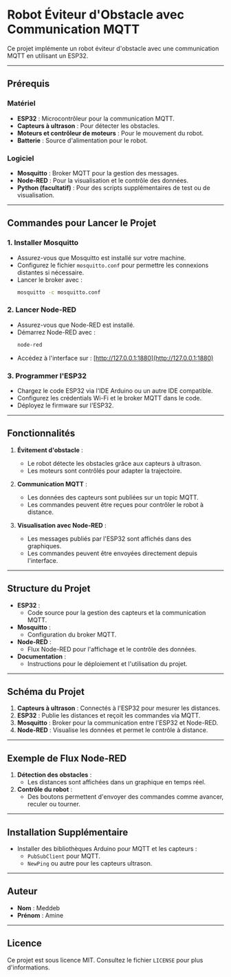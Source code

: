 # Robot Éviteur d'Obstacle avec Communication MQTT

Ce projet implémente un robot éviteur d'obstacle avec une communication MQTT en utilisant un ESP32.

---

## Prérequis

### Matériel
- **ESP32** : Microcontrôleur pour la communication MQTT.
- **Capteurs à ultrason** : Pour détecter les obstacles.
- **Moteurs et contrôleur de moteurs** : Pour le mouvement du robot.
- **Batterie** : Source d'alimentation pour le robot.

### Logiciel
- **Mosquitto** : Broker MQTT pour la gestion des messages.
- **Node-RED** : Pour la visualisation et le contrôle des données.
- **Python (facultatif)** : Pour des scripts supplémentaires de test ou de visualisation.

---

## Commandes pour Lancer le Projet

### 1. Installer Mosquitto

- Assurez-vous que Mosquitto est installé sur votre machine.
- Configurez le fichier `mosquitto.conf` pour permettre les connexions distantes si nécessaire.
- Lancer le broker avec :
  ```bash
  mosquitto -c mosquitto.conf
  ```

### 2. Lancer Node-RED

- Assurez-vous que Node-RED est installé.
- Démarrez Node-RED avec :
  ```bash
  node-red
  ```
- Accédez à l'interface sur : [http://127.0.0.1:1880](http://127.0.0.1:1880)

### 3. Programmer l'ESP32

- Chargez le code ESP32 via l'IDE Arduino ou un autre IDE compatible.
- Configurez les crédentials Wi-Fi et le broker MQTT dans le code.
- Déployez le firmware sur l'ESP32.

---

## Fonctionnalités

1. **Évitement d'obstacle** :
   - Le robot détecte les obstacles grâce aux capteurs à ultrason.
   - Les moteurs sont contrôlés pour adapter la trajectoire.

2. **Communication MQTT** :
   - Les données des capteurs sont publiées sur un topic MQTT.
   - Les commandes peuvent être reçues pour contrôler le robot à distance.

3. **Visualisation avec Node-RED** :
   - Les messages publiés par l'ESP32 sont affichés dans des graphiques.
   - Les commandes peuvent être envoyées directement depuis l'interface.

---

## Structure du Projet

- **ESP32** :
  - Code source pour la gestion des capteurs et la communication MQTT.
- **Mosquitto** :
  - Configuration du broker MQTT.
- **Node-RED** :
  - Flux Node-RED pour l'affichage et le contrôle des données.
- **Documentation** :
  - Instructions pour le déploiement et l'utilisation du projet.

---

## Schéma du Projet

1. **Capteurs à ultrason** : Connectés à l'ESP32 pour mesurer les distances.
2. **ESP32** : Publie les distances et reçoit les commandes via MQTT.
3. **Mosquitto** : Broker pour la communication entre l'ESP32 et Node-RED.
4. **Node-RED** : Visualise les données et permet le contrôle à distance.

---

## Exemple de Flux Node-RED

1. **Détection des obstacles** :
   - Les distances sont affichées dans un graphique en temps réel.
2. **Contrôle du robot** :
   - Des boutons permettent d'envoyer des commandes comme avancer, reculer ou tourner.

---

## Installation Supplémentaire

- Installer des bibliothèques Arduino pour MQTT et les capteurs :
  - `PubSubClient` pour MQTT.
  - `NewPing` ou autre pour les capteurs ultrason.

---

## Auteur

- **Nom** : Meddeb
- **Prénom** : Amine  

---

## Licence

Ce projet est sous licence MIT. Consultez le fichier `LICENSE` pour plus d'informations.

